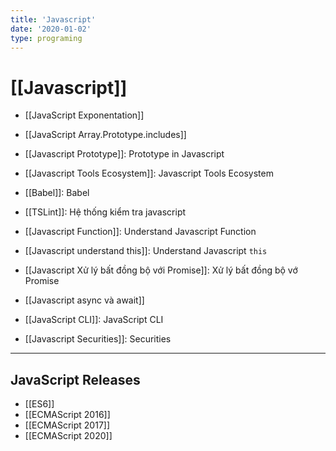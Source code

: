 ```yaml
---
title: 'Javascript'
date: '2020-01-02'
type: programing 
---
```


# [[Javascript]]

- [[JavaScript Exponentation]]
- [[JavaScript Array.Prototype.includes]]

- [[Javascript Prototype]]: Prototype in Javascript
- [[Javascript Tools Ecosystem]]: Javascript Tools Ecosystem
- [[Babel]]: Babel
- [[TSLint]]: Hệ thống kiểm tra javascript
- [[Javascript Function]]: Understand Javascript Function
- [[Javascript understand  this]]: Understand Javascript `this`
- [[Javascript Xử lý bất đồng bộ với Promise]]: Xử lý bất đồng bộ vớ Promise
- [[Javascript async và await]]
- [[JavaScript CLI]]: JavaScript CLI
- [[Javascript Securities]]: Securities

---
## JavaScript Releases
- [[ES6]]
- [[ECMAScript 2016]]
- [[ECMAScript 2017]]
- [[ECMAScript 2020]]